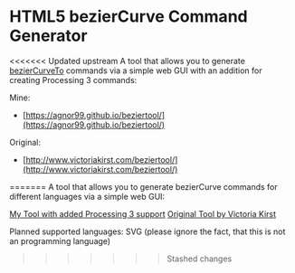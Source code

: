 # HTML5 bezierCurve Command Generator

<<<<<<< Updated upstream
A tool that allows you to generate [bezierCurveTo](https://developer.mozilla.org/en-US/docs/Web/API/CanvasRenderingContext2D/bezierCurveTo) commands via a simple web GUI with an addition for creating Processing 3 commands:

Mine:
* [https://agnor99.github.io/beziertool/](https://agnor99.github.io/beziertool/)

Original:
* [http://www.victoriakirst.com/beziertool/](http://www.victoriakirst.com/beziertool/)

=======
A tool that allows you to generate bezierCurve commands for different languages via a simple web GUI:

[My Tool with added Processing 3 support](https://agnor99.github.io/beziertool/)
[Original Tool by Victoria Kirst](http://www.victoriakirst.com/beziertool/)


Planned supported languages:
SVG (please ignore the fact, that this is not an programming language)
>>>>>>> Stashed changes
